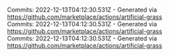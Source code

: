 Commits: 2022-12-13T04:12:30.531Z - Generated via https://github.com/marketplace/actions/artificial-grass
<br>
Commits: 2022-12-13T04:12:30.531Z - Generated via https://github.com/marketplace/actions/artificial-grass
<br>
Commits: 2022-12-13T04:12:30.531Z - Generated via https://github.com/marketplace/actions/artificial-grass
<br>
